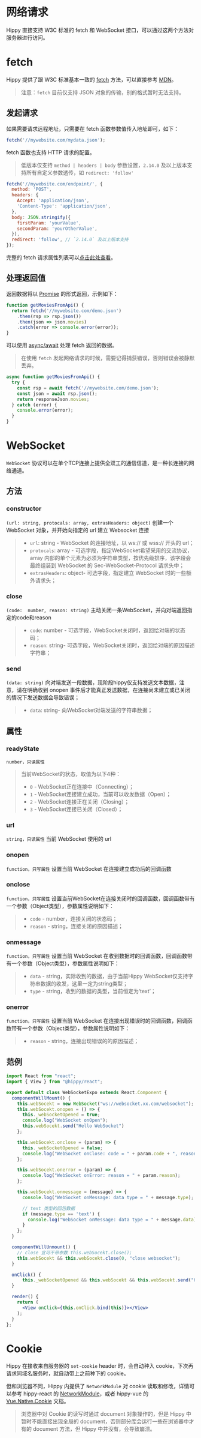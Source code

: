 <!--  markdownlint-disable blanks-around-lists -->

# 网络请求

Hippy 直接支持 W3C 标准的 fetch 和 WebSocket 接口，可以通过这两个方法对服务器进行访问。

# fetch

Hippy 提供了跟 W3C 标准基本一致的 [fetch](//developer.mozilla.org/zh-CN/docs/Web/API/Fetch_API) 方法，可以直接参考 [MDN](//developer.mozilla.org/zh-CN/docs/Web/API/Fetch_API)。

> 注意：`fetch` 目前仅支持 JSON 对象的传输，别的格式暂时无法支持。

## 发起请求

如果需要请求远程地址，只需要在 fetch 函数参数值传入地址即可，如下：

```javascript
fetch('//mywebsite.com/mydata.json');
```

fetch 函数也支持 HTTP 请求的配置。

> 低版本仅支持 `method | headers | body` 参数设置，`2.14.0` 及以上版本支持所有自定义参数透传，如 `redirect: 'follow'`

```javascript
fetch('//mywebsite.com/endpoint/', {
  method: 'POST',
  headers: {
    Accept: 'application/json',
    'Content-Type': 'application/json',
  },
  body: JSON.stringify({
    firstParam: 'yourValue',
    secondParam: 'yourOtherValue',
  }),
  redirect: 'follow', // `2.14.0` 及以上版本支持
});
```

完整的 fetch 请求属性列表可以[点击此处查看](//developer.mozilla.org/zh-CN/docs/Web/API/Request)。

## 处理返回值

返回数据将以 [Promise](//developer.mozilla.org/zh-CN/docs/Web/JavaScript/Reference/Global_Objects/Promise) 的形式返回，示例如下：

```javascript
function getMoviesFromApi() {
  return fetch('//mywebsite.com/demo.json')
    .then(rsp => rsp.json())
    .then(json => json.movies)
    .catch(error => console.error(error));
}
```

可以使用 [async/await](//developer.mozilla.org/zh-CN/docs/Web/JavaScript/Reference/Statements/async_function) 处理 fetch 返回的数据。

> 在使用 `fetch` 发起网络请求的时候，需要记得捕获错误，否则错误会被静默丢弃。

```javascript
async function getMoviesFromApi() {
  try {
    const rsp = await fetch('//mywebsite.com/demo.json');
    const json = await rsp.json();
    return responseJson.movies;
  } catch (error) {
    console.error(error);
  }
}
```

# WebSocket

`WebSocket` 协议可以在单个TCP连接上提供全双工的通信信道，是一种长连接的网络通道。

## 方法

### constructor

`(url: string, protocals: array, extrasHeaders: object)`
创建一个 WebSocket 对象，并开始向指定的 url 建立 Websocket 连接

> * `url`: string - WebSocket 的连接地址，以 ws:// 或 wss:// 开头的 url；
> * `protocals`: array - 可选字段，指定WebSocket希望采用的交流协议，array 内部的单个元素为必须为字符串类型，按优先级排序，该字段会最终组装到 WebSocket 的 Sec-WebSocket-Protocol 请求头中；
> * `extrasHeaders`: object- 可选字段，指定建立 WebSocket 时的一些额外请求头；

### close

`(code:  number, reason: string)`
主动关闭一条WebSocket，并向对端返回指定的code和reason

> * `code`: number - 可选字段，WebSocket关闭时，返回给对端的状态码；
> * `reason`: string- 可选字段，WebSocket关闭时，返回给对端的原因描述字符串；

### send

`(data: string)`
向对端发送一段数据，现阶段hippy仅支持发送文本数据，注意，请在明确收到 onopen 事件后才能真正发送数据，在连接尚未建立或已关闭的情况下发送数据会导致错误；

> * `data`: string- 向WebSocket对端发送的字符串数据；

## 属性

### readyState

`number，只读属性`
> 当前WebSocket的状态，取值为以下4种：
> * `0` - WebSocket正在连接中（Connecting）；
> * `1` - WebSocket连接建立成功，当前可以收发数据（Open）；
> * `2` - WebSocket连接正在关闭（Closing）；
> * `3` - WebSocket连接已关闭（Closed）；

### url

`string，只读属性`
当前 WebSocket 使用的 url

### onopen

`function，只写属性`
设置当前 WebSocket 在连接建立成功后的回调函数

### onclose

`function，只写属性`
设置当前WebSocket在连接关闭时的回调函数，回调函数带有一个参数（Object类型），参数属性说明如下：

> * `code` - number，连接关闭的状态码；
> * `reason` - string，连接关闭的原因描述；

### onmessage

`function，只写属性`
设置当前 WebSocket 在收到数据时的回调函数，回调函数带有一个参数（Object类型），参数属性说明如下：

> * `data` - string，实际收到的数据，由于当前Hippy WebSocket仅支持字符串数据的收发，这里一定为string类型；
> * `type` - string，收到的数据的类型，当前恒定为‘text’；

### onerror

`function，只写属性`
设置当前 WebSocket 在连接出现错误时的回调函数，回调函数带有一个参数（Object类型），参数属性说明如下：

> * `reason` - string，连接出现错误的的原因描述；

## 范例

``` jsx
import React from "react";
import { View } from "@hippy/react";

export default class WebSocketExpo extends React.Component {
  componentWillMount() {
    this.webSocekt = new WebSocket("ws://websocket.xx.com/websocket");
    this.webSocekt.onopen = () => {
      this._webSocketOpened = true;
      console.log("WebSocket onOpen");
      this.webSocekt.send("Hello WebSocket")
    };

    this.webSocekt.onclose = (param) => {
      this._webSocketOpened = false;
      console.log("WebSocket onClose: code = " + param.code + ", reason = " + param.reason);
    };

    this.webSocekt.onerror = (param) => {
      console.log("WebSocket onError: reason = " + param.reason);
    };

    this.webSocekt.onmessage = (message) => {
      console.log("WebSocket onMessage: data type = " + message.type);

      // text 类型的回包数据
      if (message.type == 'text') {
        console.log("WebSocket onMessage: data type = " + message.data);
      }
    };
  }

  componentWillUnmount() {
    // close 宜可不带参数 this.webSocekt.close();
    this.webSocekt && this.webSocekt.close(0, "close websocket");
  }

  onClick() {
      this._webSocketOpened && this.webSocekt && this.webSocekt.send("Hello, WebSocket!");
  }

  render() {
    return (
      <View onClick={this.onClick.bind(this)}></View>
    );
  }
};
```

# Cookie

Hippy 在接收来自服务器的 `set-cookie` header 时，会自动种入 cookie，下次再请求同域名服务时，就自动带上之前种下的 cookie。

但和浏览器不同，Hippy 内提供了 `NetworkModule` 对 cookie 读取和修改，详情可以参考 hippy-react 的 [NetworkModule](hippy-react/modules.md?id=networkmodule)，或者 hippy-vue 的 [Vue.Native.Cookie](/hippy-vue/vue-native.md?id=cookie) 文档。

> 浏览器中对 Cookie 的读写时通过 document 对象操作的，但是 Hippy 中暂时不能直接出现全局的 document，否则部分库会运行一些在浏览器中才有的 document 方法，但 Hippy 中并没有，会导致崩溃。
